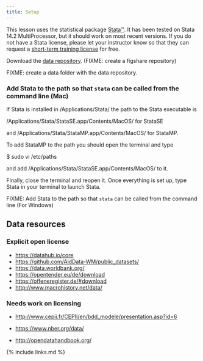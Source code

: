 ```yaml
---
title: Setup
---
```

This lesson uses the statistical package [Stata](https://www.stata.com/products/)[™](license.html). It has been tested on Stata 14.2 MultiProcessor, but it should work on most recent versions. If you do not have a Stata license, please let your instructor know so that they can request a [short-term training license](https://www.stata.com/customer-service/course-short-term-license/) for free.

Download the [data repository](https://github.com/korenmiklos/dc-economics-data). (FIXME: create a figshare repository)

FIXME: create a data folder with the data repository.

### Add Stata to the path so that `stata` can be called from the command line (Mac)

If Stata is installed in /Applications/Stata/ the path to the Stata executable is 

/Applications/Stata/StataSE.app/Contents/MacOS/ for StataSE 

and
 /Applications/Stata/StataMP.app/Contents/MacOS/ for StataMP. 

 
To add StataMP to the path you should open the terminal and type
 
$ sudo vi /etc/paths 

and add /Applications/Stata/StataSE.app/Contents/MacOS/ to it. 

Finally, close the terminal and reopen it. Once everything is set up, type Stata in your terminal to launch Stata.


FIXME: Add Stata to the path so that `stata` can be called from the command line (For Windows)


## Data resources
### Explicit open license
- https://datahub.io/core
- https://github.com/AidData-WM/public_datasets/
- https://data.worldbank.org/
- https://opentender.eu/de/download
- https://offeneregister.de/#download
- http://www.macrohistory.net/data/

### Needs work on licensing
- http://www.cepii.fr/CEPII/en/bdd_modele/presentation.asp?id=6
- https://www.nber.org/data/

- http://opendatahandbook.org/

{% include links.md %}
